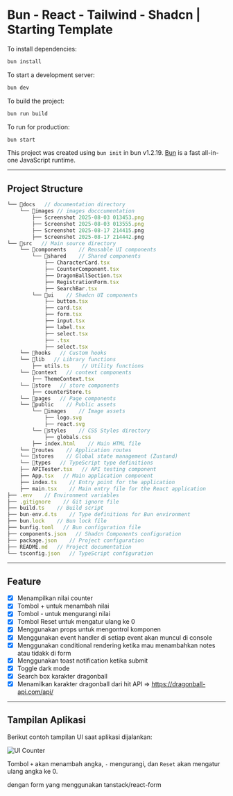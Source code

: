 # Bun - React - Tailwind - Shadcn | Starting Template

To install dependencies:

```bash
bun install
```

To start a development server:

```bash
bun dev
```

To build the project:

```bash
bun run build
```

To run for production:

```bash
bun start
```

This project was created using `bun init` in bun v1.2.19. [Bun](https://bun.sh) is a fast all-in-one JavaScript runtime.

---

## Project Structure

```ts
└── 📁docs   // documentation directory
    └── 📁images // images docccumentation
        ├── Screenshot 2025-08-03 013453.png
        ├── Screenshot 2025-08-03 013555.png
        ├── Screenshot 2025-08-17 214415.png
        ├── Screenshot 2025-08-17 214442.png
└── 📁src   // Main source directory
    └── 📁components    // Reusable UI components
        └── 📁shared    // Shared components
            ├── CharacterCard.tsx
            ├── CounterComponent.tsx
            ├── DragonBallSection.tsx
            ├── RegistrationForm.tsx
            ├── SearchBar.tsx
        └── 📁ui    // Shadcn UI components
            ├── button.tsx
            ├── card.tsx
            ├── form.tsx
            ├── input.tsx
            ├── label.tsx
            ├── select.tsx
            ├── .tsx
            ├── select.tsx
    └── 📁hooks   // Custom hooks
    └── 📁lib   // Library functions
        ├── utils.ts    // Utility functions
    └── 📁context   // context components
        ├── ThemeContext.tsx
    └── 📁store   // store components
        ├── counterStore.ts
    └── 📁pages   // Page components
    └── 📁public    // Public assets
        └── 📁images    // Image assets
            ├── logo.svg
            ├── react.svg
        └── 📁styles    // CSS Styles directory
            ├── globals.css
        ├── index.html    // Main HTML file
    └── 📁routes    // Application routes
    └── 📁stores    // Global state management (Zustand)
    └── 📁types   // TypeScript type definitions
    ├── APITester.tsx   // API testing component
    ├── App.tsx   // Main application component
    ├── index.ts    // Entry point for the application
    ├── main.tsx    // Main entry file for the React application
├── .env    // Environment variables
├── .gitignore    // Git ignore file
├── build.ts    // Build script
├── bun-env.d.ts    // Type definitions for Bun environment
├── bun.lock    // Bun lock file
├── bunfig.toml   // Bun configuration file
├── components.json   // Shadcn Components configuration
├── package.json    // Project configuration
├── README.md   // Project documentation
└── tsconfig.json   // TypeScript configuration
```

---

## Feature

- [x] Menampilkan nilai counter
- [x] Tombol + untuk menambah nilai
- [x] Tombol - untuk mengurangi nilai
- [x] Tombol Reset untuk mengatur ulang ke 0
- [x] Menggunakan props untuk mengontrol komponen
- [x] Menggunakan event handler di setiap event akan muncul di console
- [x] Menggunakan conditional rendering ketika mau menambahkan notes atau tidakk di form
- [x] Menggunakan toast notification ketika submit
- [x] Toggle dark mode
- [x] Search box karakter dragonball
- [x] Menamilkan karakter dragonball dari hit API => https://dragonball-api.com/api/

---

## Tampilan Aplikasi

Berikut contoh tampilan UI saat aplikasi dijalankan:

![UI Counter](https://github.com/user-attachments/assets/d1fb38ca-ff7d-457b-a5fd-3165df46c96b)

Tombol `+` akan menambah angka, `-` mengurangi, dan `Reset` akan mengatur ulang angka ke 0.

dengan form yang menggunakan tanstack/react-form
